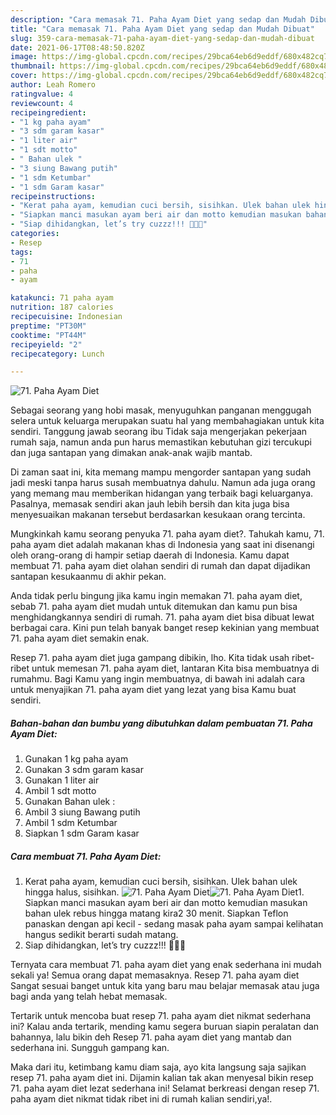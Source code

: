 ```yaml
---
description: "Cara memasak 71. Paha Ayam Diet yang sedap dan Mudah Dibuat"
title: "Cara memasak 71. Paha Ayam Diet yang sedap dan Mudah Dibuat"
slug: 359-cara-memasak-71-paha-ayam-diet-yang-sedap-dan-mudah-dibuat
date: 2021-06-17T08:48:50.820Z
image: https://img-global.cpcdn.com/recipes/29bca64eb6d9eddf/680x482cq70/71-paha-ayam-diet-foto-resep-utama.jpg
thumbnail: https://img-global.cpcdn.com/recipes/29bca64eb6d9eddf/680x482cq70/71-paha-ayam-diet-foto-resep-utama.jpg
cover: https://img-global.cpcdn.com/recipes/29bca64eb6d9eddf/680x482cq70/71-paha-ayam-diet-foto-resep-utama.jpg
author: Leah Romero
ratingvalue: 4
reviewcount: 4
recipeingredient:
- "1 kg paha ayam"
- "3 sdm garam kasar"
- "1 liter air"
- "1 sdt motto"
- " Bahan ulek "
- "3 siung Bawang putih"
- "1 sdm Ketumbar"
- "1 sdm Garam kasar"
recipeinstructions:
- "Kerat paha ayam, kemudian cuci bersih, sisihkan. Ulek bahan ulek hingga halus, sisihkan."
- "Siapkan manci masukan ayam beri air dan motto kemudian masukan bahan ulek rebus hingga matang kira2 30 menit. Siapkan Teflon panaskan dengan api kecil - sedang masak paha ayam sampai kelihatan hangus sedikit berarti sudah matang."
- "Siap dihidangkan, let’s try cuzzz!!! 👩🏻‍🍳"
categories:
- Resep
tags:
- 71
- paha
- ayam

katakunci: 71 paha ayam 
nutrition: 187 calories
recipecuisine: Indonesian
preptime: "PT30M"
cooktime: "PT44M"
recipeyield: "2"
recipecategory: Lunch

---
```



![71. Paha Ayam Diet](https://img-global.cpcdn.com/recipes/29bca64eb6d9eddf/680x482cq70/71-paha-ayam-diet-foto-resep-utama.jpg)

Sebagai seorang yang hobi masak, menyuguhkan panganan menggugah selera untuk keluarga merupakan suatu hal yang membahagiakan untuk kita sendiri. Tanggung jawab seorang ibu Tidak saja mengerjakan pekerjaan rumah saja, namun anda pun harus memastikan kebutuhan gizi tercukupi dan juga santapan yang dimakan anak-anak wajib mantab.

Di zaman  saat ini, kita memang mampu mengorder santapan yang sudah jadi meski tanpa harus susah membuatnya dahulu. Namun ada juga orang yang memang mau memberikan hidangan yang terbaik bagi keluarganya. Pasalnya, memasak sendiri akan jauh lebih bersih dan kita juga bisa menyesuaikan makanan tersebut berdasarkan kesukaan orang tercinta. 



Mungkinkah kamu seorang penyuka 71. paha ayam diet?. Tahukah kamu, 71. paha ayam diet adalah makanan khas di Indonesia yang saat ini disenangi oleh orang-orang di hampir setiap daerah di Indonesia. Kamu dapat membuat 71. paha ayam diet olahan sendiri di rumah dan dapat dijadikan santapan kesukaanmu di akhir pekan.

Anda tidak perlu bingung jika kamu ingin memakan 71. paha ayam diet, sebab 71. paha ayam diet mudah untuk ditemukan dan kamu pun bisa menghidangkannya sendiri di rumah. 71. paha ayam diet bisa dibuat lewat berbagai cara. Kini pun telah banyak banget resep kekinian yang membuat 71. paha ayam diet semakin enak.

Resep 71. paha ayam diet juga gampang dibikin, lho. Kita tidak usah ribet-ribet untuk memesan 71. paha ayam diet, lantaran Kita bisa membuatnya di rumahmu. Bagi Kamu yang ingin membuatnya, di bawah ini adalah cara untuk menyajikan 71. paha ayam diet yang lezat yang bisa Kamu buat sendiri.

<!--inarticleads1-->

##### Bahan-bahan dan bumbu yang dibutuhkan dalam pembuatan 71. Paha Ayam Diet:

1. Gunakan 1 kg paha ayam
1. Gunakan 3 sdm garam kasar
1. Gunakan 1 liter air
1. Ambil 1 sdt motto
1. Gunakan  Bahan ulek :
1. Ambil 3 siung Bawang putih
1. Ambil 1 sdm Ketumbar
1. Siapkan 1 sdm Garam kasar




<!--inarticleads2-->

##### Cara membuat 71. Paha Ayam Diet:

1. Kerat paha ayam, kemudian cuci bersih, sisihkan. Ulek bahan ulek hingga halus, sisihkan.
<img src="https://img-global.cpcdn.com/steps/93925af2221bc6dc/160x128cq70/71-paha-ayam-diet-langkah-memasak-1-foto.jpg" alt="71. Paha Ayam Diet"><img src="https://img-global.cpcdn.com/steps/0a5dacbd84579fcd/160x128cq70/71-paha-ayam-diet-langkah-memasak-1-foto.jpg" alt="71. Paha Ayam Diet">1. Siapkan manci masukan ayam beri air dan motto kemudian masukan bahan ulek rebus hingga matang kira2 30 menit. Siapkan Teflon panaskan dengan api kecil - sedang masak paha ayam sampai kelihatan hangus sedikit berarti sudah matang.
1. Siap dihidangkan, let’s try cuzzz!!! 👩🏻‍🍳




Ternyata cara membuat 71. paha ayam diet yang enak sederhana ini mudah sekali ya! Semua orang dapat memasaknya. Resep 71. paha ayam diet Sangat sesuai banget untuk kita yang baru mau belajar memasak atau juga bagi anda yang telah hebat memasak.

Tertarik untuk mencoba buat resep 71. paha ayam diet nikmat sederhana ini? Kalau anda tertarik, mending kamu segera buruan siapin peralatan dan bahannya, lalu bikin deh Resep 71. paha ayam diet yang mantab dan sederhana ini. Sungguh gampang kan. 

Maka dari itu, ketimbang kamu diam saja, ayo kita langsung saja sajikan resep 71. paha ayam diet ini. Dijamin kalian tak akan menyesal bikin resep 71. paha ayam diet lezat sederhana ini! Selamat berkreasi dengan resep 71. paha ayam diet nikmat tidak ribet ini di rumah kalian sendiri,ya!.

